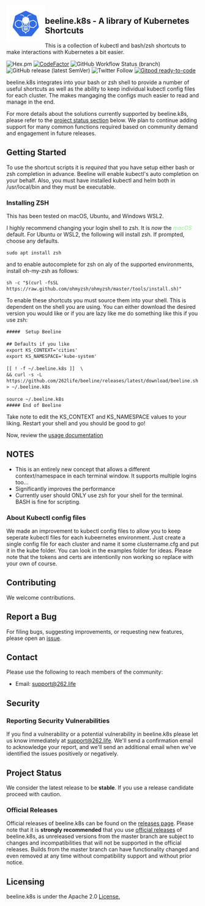 <img alt="bob" align="left" src="K8-Beeline.png" width="20%" height="20%">

## beeline.k8s - A library of Kubernetes Shortcuts

This is a collection of kubectl and bash/zsh shortcuts to make interactions with Kubernetes a bit easier.

![Hex.pm](https://img.shields.io/hexpm/l/apa)
[![CodeFactor](https://www.codefactor.io/repository/github/262life/beeline/badge)](https://www.codefactor.io/repository/github/262life/beeline)
![GitHub Workflow Status (branch)](https://img.shields.io/github/workflow/status/262life/beeline/release/v2.2.3?label=build%20v2.2.3)
![GitHub release (latest SemVer)](https://img.shields.io/github/v/release/262life/beeline)
![Twitter Follow](https://img.shields.io/twitter/follow/262life?style=social)
[![Gitpod ready-to-code](https://img.shields.io/badge/Gitpod-ready--to--code-blue?logo=gitpod)](https://gitpod.io/#https://github.com/262life/beeline)

beeline.k8s integrates into your bash or zsh shell to provide a number of useful shortcuts as well as the ability to keep individual kubectl config files for each cluster.  The makes mangaging the configs much easier to read and manage in the end.

For more details about the solutions currently supported by beeline.k8s, please refer to the [project status section](#project-status) below.
We plan to continue adding support for many common functions required based on community demand and engagement in future releases. 

## Getting Started 

To use the shortcut scripts it is *required* that you have setup either bash or zsh completion in advance.  Beeline will enable kubectl's auto completion on your behalf.  Also, you must have installed kubectl and helm both in /usr/local/bin and they must be executable.

### Installing ZSH 
This has been tested on macOS, Ubuntu, and Windows WSL2.  

I highly recommend changing your login shell to zsh.  It is *now* the <span style="color:lightgreen">*macOS*</span> default.  For Ubuntu or WSL2, the following will install zsh.  If prompted, choose any defaults.

```
sudo apt install zsh
```

and to enable autocomplete for zsh on aly of the supported environments, install oh-my-zsh as follows:

```
sh -c "$(curl -fsSL https://raw.github.com/ohmyzsh/ohmyzsh/master/tools/install.sh)"
```

To enable these shortcuts you must source them into your shell.  This is dependent on the shell you are using.
You can either download the desired version you would like or if you are lazy like me do something like this if you use zsh:

```
#####  Setup Beeline

## Defaults if you like
export KS_CONTEXT='cities'
export KS_NAMESPACE='kube-system'

[[ ! -f ~/.beeline.k8s ]]  \
&& curl -s -L https://github.com/262life/beeline/releases/latest/download/beeline.sh  > ~/.beeline.k8s

source ~/.beeline.k8s
##### End of Beeline
```
Take note to edit the KS_CONTEXT and KS_NAMESPACE values to your liking.
Restart your shell and you should be good to go!  

Now, review the [usage documentation](DOCUMENTATION.md) 

## NOTES

- This is an entirely new concept that allows a different context/namespace in each terminal window.  It supports multiple logins too...
- Significantly improves the performance
- Currently user should ONLY use zsh for your shell for the terminal.  BASH is fine for scripting.

### About Kubectl config files

We made an improvement to kubectl config files to allow you to keep seperate kubectl files for each kubeernetes environment.  Just create a single config file for each cluster and name it some clustername.cfg and put it in the kube folder.  You can look in the examples folder for ideas.  Please note that the tokens and certs are intentionlly non working so replace with your own of course. 

## Contributing

We welcome contributions. 

## Report a Bug

For filing bugs, suggesting improvements, or requesting new features, please open an [issue](https://github.com/262life/beeline.k8s/issues).

## Contact

Please use the following to reach members of the community:

- Email: [support@262.life](mailto:support@262.life)

## Security

### Reporting Security Vulnerabilities

If you find a vulnerability or a potential vulnerability in beeline.k8s please let us know immediately at
[support@262.life](mailto:support@262.life). We'll send a confirmation email to acknowledge your
report, and we'll send an additional email when we've identified the issues positively or
negatively.


## Project Status

We consider the latest release to be **stable**.  If you use a release candidate proceed with caution. 


### Official Releases

Official releases of beeline.k8s can be found on the [releases page](https://github.com/262life/beeline/releases).
Please note that it is **strongly recommended** that you use [official releases](https://github.com/262life/beeline/releases) of beeline.k8s, as unreleased versions from the master branch are subject to changes and incompatibilities that will not be supported in the official releases.
Builds from the master branch can have functionality changed and even removed at any time without compatibility support and without prior notice.

## Licensing

beeline.k8s is under the Apache 2.0 [License.](LICENSE)

